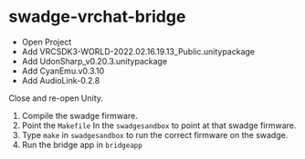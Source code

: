 # swadge-vrchat-bridge


 * Open Project
 * Add VRCSDK3-WORLD-2022.02.16.19.13_Public.unitypackage
 * Add UdonSharp_v0.20.3.unitypackage
 * Add CyanEmu.v0.3.10
 * Add AudioLink-0.2.8
 
Close and re-open Unity.

1. Compile the swadge firmware.
2. Point the `Makefile` In the `swadgesandbox` to point at that swadge firmware. 
3. Type `make` in `swadgesandbox` to run the correct firmware on the swadge.
4. Run the bridge app in `bridgeapp`
